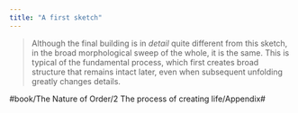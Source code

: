 ```yaml
---
title: "A first sketch"
---
```


> Although the final building is in *detail* quite different from this sketch, in the broad morphological sweep of the whole, it is the same. This is typical of the fundamental process, which first creates broad structure that remains intact later, even when subsequent unfolding greatly changes details.  

#book/The Nature of Order/2 The process of creating life/Appendix#